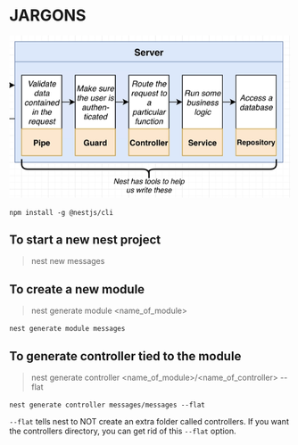 # JARGONS

<p align="center">
<img src="https://github.com/karankumarshreds/NestMessagesApp/blob/master/img/jargons.PNG"/>
</p>

`npm install -g @nestjs/cli`

## To start a new nest project

> nest new messages

## To create a new module

> nest generate module <name_of_module>

`nest generate module messages`

## To generate controller tied to the module

> nest generate controller <name_of_module>/<name_of_controller> --flat

`nest generate controller messages/messages --flat`

`--flat` tells nest to NOT create an extra folder called controllers. If you want the controllers directory, you can get rid of this `--flat` option.
